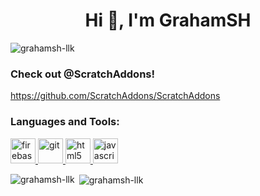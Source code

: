 <h1 align="center">Hi 👋, I'm GrahamSH</h1>
<p align="left"> <img src="https://komarev.com/ghpvc/?username=grahamsh-llk" alt="grahamsh-llk" /> </p>

### Check out @ScratchAddons!
https://github.com/ScratchAddons/ScratchAddons
<h3 align="left">Languages and Tools:</h3>
<p align="left"> <a href="https://firebase.google.com/" target="_blank"> <img src="https://www.vectorlogo.zone/logos/firebase/firebase-icon.svg" alt="firebase" width="40" height="40"/> </a> <a href="https://git-scm.com/" target="_blank"> <img src="https://www.vectorlogo.zone/logos/git-scm/git-scm-icon.svg" alt="git" width="40" height="40"/> </a> <a href="https://www.w3.org/html/" target="_blank"> <img src="https://devicons.github.io/devicon/devicon.git/icons/html5/html5-original-wordmark.svg" alt="html5" width="40" height="40"/> </a> <a href="https://developer.mozilla.org/en-US/docs/Web/JavaScript" target="_blank"> <img src="https://devicons.github.io/devicon/devicon.git/icons/javascript/javascript-original.svg" alt="javascript" width="40" height="40"/> </a> </p>

<p><img align="left" src="https://github-readme-stats.vercel.app/api/top-langs/?username=grahamsh-llk&layout=compact&show_icons=true&theme=merko&count_private=true" alt="grahamsh-llk" /></p>

<p>&nbsp;<img align="center" src="https://github-readme-stats.vercel.app/api?username=grahamsh-llk&show_icons=true&theme=merko&count_private=true" alt="grahamsh-llk" /></p>

